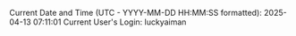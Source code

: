 Current Date and Time (UTC - YYYY-MM-DD HH:MM:SS formatted): 2025-04-13 07:11:01
Current User's Login: luckyaiman

